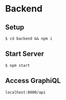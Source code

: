 # Backend

## Setup
```
$ cd backend && npm i
```

## Start Server
```
$ npm start
```

## Access GraphiQL
```
localhost:8000/api
```